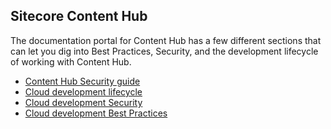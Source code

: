 ## Sitecore Content Hub

The documentation portal for Content Hub has a few different sections that can let you dig into Best Practices, Security, and the development lifecycle of working with Content Hub.

- [Content Hub Security guide](https://doc.sitecore.com/ch/en/users/latest/content-hub/guide-intro.html)
- [Cloud development lifecycle](https://doc.sitecore.com/ch/en/developers/latest/cloud-dev/sdlc-introduction.html)
- [Cloud development Security](https://doc.sitecore.com/ch/en/developers/latest/cloud-dev/security-intro.html)
- [Cloud development Best Practices](https://doc.sitecore.com/ch/en/developers/latest/cloud-dev/integrations-best-practices-best-practices.html)
